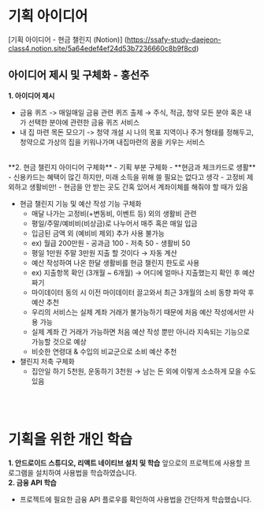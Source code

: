 # 기획 아이디어
[기획 아이디어 - 현금 챌린지 (Notion)] (https://ssafy-study-daejeon-class4.notion.site/5a64edef4ef24d53b7236660c8b9f8cd)
<br />

## 아이디어 제시 및 구체화 - 홍선주

**1. 아이디어 제시**
- 금융 퀴즈 -> 매일매일 금융 관련 퀴즈 출제 → 주식, 적금, 청약 모든 분야 혹은 내가 선택한 분야에 관련한 금융 퀴즈 서비스
- 내 집 마련 목돈 모으기 -> 청약 개설 시 나의 목표 지역이나 주거 형태를 정해두고, 청약으로 가상의 집을 키워나가며 내집마련의 꿈을 키우는 서비스
<br />
**2. 현금 챌린지 아이디어 구체화**
- 기획 부분 구체화
    - **현금과 체크카드로 생활**
    - 신용카드는 혜택이 많긴 하지만, 미래 소득을 위해 쓸 필요는 없다고 생각
    - 고정비 제외하고 생활비만!
    - 현금을 안 받는 곳도 간혹 있어서 계좌이체를 해줘야 할 때가 있음

- 현금 챌린지 기능 및 예산 작성 기능 구체화
    - 매달 나가는 고정비(+변동비, 이벤트 등) 외의 생활비 관련
    - 평일/주말/예비비(비상금)로 나누어서 매주 혹은 매일 입금
    - 입금된 금액 외 (예비비 제외) 추가 사용 불가능
    - ex) 월급 200만원 - 공과금 100 - 저축 50 - 생활비 50
    - 평일 1만원 주말 3만원 지출 할 것이다 → 자동 계산
    - 예산 작성하여 나온 한달 생활비를 현금 챌린지 한도로 사용
    - ex) 지출항목 확인 (3개월 ~ 6개월) → 어디에 얼마나 지출했는지 확인 후 예산짜기
    - 마이데이터 동의 시 이전 마이데이터 끌고와서 최근 3개월의 소비 동향 파악 후 예산 추천
    - 우리의 서비스는 실제 계좌 거래가 불가능하기 때문에 처음 예산 작성에서만 사용 가능
    - 실제 계좌 간 거래가 가능하면 처음 예산 작성 뿐만 아니라 지속되는 기능으로 가능할 것으로 예상
    - 비슷한 연령대 & 수입의 비교군으로 소비 예산 추천
- 챌린지 저축 구체화
    - 집안일 하기 5천원, 운동하기 3천원 → 남는 돈 외에 이렇게 소소하게 모을 수도 있음

<br />
<br />

# 기획을 위한 개인 학습

**1. 안드로이드 스튜디오, 리액트 네이티브 설치 및 학습**
앞으로의 프로젝트에 사용할 프로그램을 설치하여 사용법을 학습하였습니다.
<br />
**2. 금융 API 학습**

- 프로젝트에 필요한 금융 API 플로우를 확인하여 사용법을 간단하게 학습했습니다.
